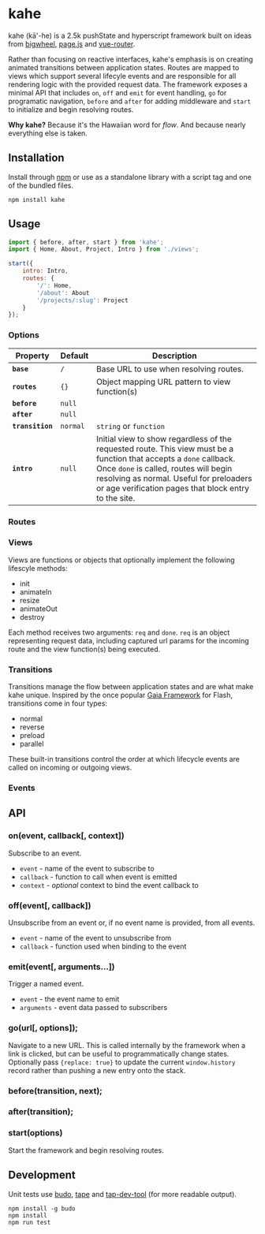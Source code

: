 # kahe

kahe (k&#257;'-he) is a 2.5k pushState and hyperscript framework built on ideas from [bigwheel](https://github.com/bigwheel-framework/bigwheel), [page.js](https://visionmedia.github.io/page.js/) and [vue-router](http://router.vuejs.org/). 

Rather than focusing on reactive interfaces, kahe's emphasis is on creating animated transitions between application states. Routes are mapped to views which support several lifecyle events and are responsible for all rendering logic with the provided request data. The framework exposes a minimal API that includes `on`, `off` and `emit` for event handling, `go` for programatic navigation, `before` and `after` for adding middleware and `start` to initialize and begin resolving routes.

**Why kahe?** 
Because it's the Hawaiian word for _flow_. And because nearly everything else is taken.

## Installation

Install through [npm](https://www.npmjs.com/package/kahe) or use as a standalone library with a script tag and one of the bundled files.

`npm install kahe`

## Usage

```javascript
import { before, after, start } from 'kahe';
import { Home, About, Project, Intro } from './views';

start({
    intro: Intro,
    routes: {
        '/': Home,
        '/about': About
        '/projects/:slug': Project
    }
});
```

### Options

Property         | Default  | Description
---------------- | -------- | -----------------------------------------
**`base`**       | `/`      | Base URL to use when resolving routes.
**`routes`**     | `{}`     | Object mapping URL pattern to view function(s)
**`before`**     | `null`   | 
**`after`**      | `null`   | 
**`transition`** | `normal` | `string` or `function`
**`intro`**      | `null`   | Initial view to show regardless of the requested route. This view must be a function that accepts a `done` callback. Once `done` is called, routes will begin resolving as normal. Useful for preloaders or age verification pages that block entry to the site.

### Routes

### Views

Views are functions or objects that optionally implement the following lifescyle methods: 

- init
- animateIn
- resize
- animateOut
- destroy

Each method receives two arguments: `req` and `done`. `req` is an object representing request data, including captured url params for the incoming route and the view function(s) being executed. 

### Transitions

Transitions manage the flow between application states and are what make kahe unique. Inspired by the once popular [Gaia Framework](https://github.com/stevensacks/Gaia-Framework/wiki/The-gaia-flow) for Flash, transitions come in four types:

- normal
- reverse
- preload
- parallel

These built-in transitions control the order at which lifecycle events are called on incoming or outgoing views. 

### Events

## API

### on(event, callback[, context])

Subscribe to an event.

* `event` - name of the event to subscribe to
* `callback` - function to call when event is emitted
* `context` - _optional_ context to bind the event callback to

### off(event[, callback])

Unsubscribe from an event or, if no event name is provided, from all events.

* `event` - name of the event to unsubscribe from
* `callback` - function used when binding to the event

### emit(event[, arguments...])

Trigger a named event.

* `event` - the event name to emit
* `arguments` - event data passed to subscribers

### go(url[, options]);

Navigate to a new URL. This is called internally by the framework when a link is clicked, but can be useful to programmatically change states. Optionally pass `{replace: true}` to update the current `window.history` record rather than pushing a new entry onto the stack.

### before(transition, next);

### after(transition);

### start(options)

Start the framework and begin resolving routes.

## Development

Unit tests use [budo](https://www.npmjs.com/package/budo), [tape](https://www.npmjs.com/package/tape) and [tap-dev-tool](https://www.npmjs.com/package/tap-dev-tool) (for more readable output).

```
npm install -g budo
npm install
npm run test
```
